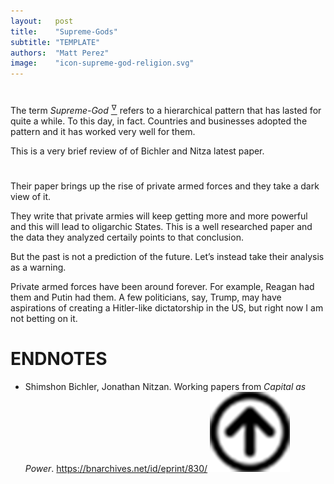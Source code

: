 ```yaml
---
layout:   post
title:    "Supreme-Gods"
subtitle: "TEMPLATE"
authors:  "Matt Perez"
image:    "icon-supreme-god-religion.svg"
---
```


<div style='display:none; '>
 Supreme-God religions are Fiat. Religious icons for the forces of nature makes sense to a certain extent. However, a Supreme God is not related to forces of nature, it is a pure centralization move.
</div>

<h1></h1>
 <p>The term <em>Supreme-God</em> <a href='#en01'><sup id='bm01'>&hairsp;&nabla;&hairsp;</sup></a> refers to a hierarchical pattern that has lasted for quite a while. To this day, in fact. Countries and businesses adopted the pattern and it has worked very well for them.</p>
 <p>This is a very brief review of of Bichler and Nitza latest paper.</p>

<h1></h1>
 <p>Their paper brings up the rise of private armed forces and they take a dark view of it.</p>
 <p>They write that private armies will keep getting more and more powerful and this will lead to oligarchic States. This is a well researched paper and the data they analyzed certaily points to that conclusion.</p>
 <p>But the past is not a prediction of the future. Let&rsquo;s instead take their analysis as a warning.</p>
 <p>Private armed forces have been around forever. For example, Reagan had them and Putin had them. A few politicians, say, Trump, may have aspirations of creating a Hitler-like dictatorship in the US, but right now I am not betting on it.</p>

<h1 class="_section">ENDNOTES</h1>
 <ul>
  <li id="en01">
   <p class="_list-item">
    Shimshon Bichler, Jonathan Nitzan.
    Working papers from <em>Capital as Power</em>.
    <a href="https://bnarchives.net/id/eprint/830/" target="_blank">https://bnarchives.net/id/eprint/830/</a>
    <a class="_uparrow" href="#bm01"><img src="/assets/img/arrow-up-icon.png"></a>
   </p>
  </li>
 </ul>